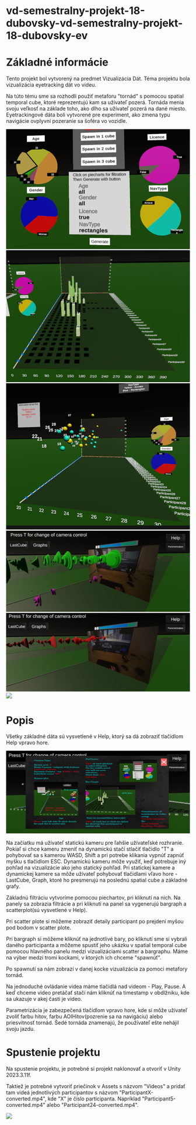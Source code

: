 # vd-semestralny-projekt-18-dubovsky-vd-semestralny-projekt-18-dubovsky-ev

# Základné informácie

Tento projekt bol vytvorený na predmet Vizualizácia Dát. 
Téma projektu bola vizualizácia eyetracking dát vo videu.

Na túto tému sme sa rozhodli použiť metaforu "tornád" s pomocou spatial temporal cube, ktoré reprezentujú kam sa užívateľ pozerá. Tornáda menia svoju veľkosť na základe toho, ako dlho sa užívateľ pozerá na dané miesto. Eyetrackingové dáta boli vytvorené pre experiment, ako zmena typu navigácie ovplyvní pozeranie sa šoféra vo vozidle.

![](Pictures/piechart.png)
![](Pictures/bargraph.png)
![](Pictures/scatterplot.png)
![](Pictures/SpatialCube.png)
![](Pictures/SpatialCubeBasic.png)
![](Pictures/videos.png)


# Popis

Všetky základné dáta sú vysvetlené v Help, ktorý sa dá zobraziť tlačidlom Help vpravo hore.

![](Pictures/Help.png)

Na začiatku má užívateľ statickú kameru pre ľahšie užívateľské rozhranie.
Pokiaľ si chce kameru zmeniť na dynamickú stačí stlačiť tlačidlo "T" a pohybovať sa s kamerou WASD, Shift a pri potrebe klikania vypnúť zapnúť myšku s tlačidlom ESC. Dynamickú kameru môže využiť, keď potrebuje iný pohľad na vizualizácie ako jeho statický pohľad.
Pri statickej kamere a dynamickej kamere sa môže užívateľ pohybovať tlačidlami vľavo hore - LastCube, Graph, ktoré ho presmerujú na poslednú spatial cube a základné grafy.

Základnú filtráciu vytvoríme pomocou piechartov, pri kliknutí na nich.
Na panely sa zobrazia filtrácie a pri kliknutí na panel sa vygenerujú bargraph a scatterplot(sú vysvetlené v Help).

Pri scatter plote si môžeme zobraziť detaily participant po prejdení myšou pod bodom v scatter plote.

Pri bargraph si môžeme kliknúť na jednotlivé bary, po kliknutí sme si vybrali daného participanta a môžeme spustiť jeho ukázku v spatial temporal cube pomocou hlavného panelu medzi vizualizáciami scatter a bargraphu.
Máme na výber medzi tromi kockami, v ktorých ich chceme "spawnúť".

Po spawnutí sa nám zobrazí v danej kocke vizualizácia za pomoci metafory tornád.

Na jednoduché ovládanie videa máme tlačidlá nad videom - Play, Pause.
A keď chceme video pretáčať stačí nám kliknúť na timestamp v obdlžniku, kde sa ukazuje v akej časti je video.

Parametrizácia je zabezpečená tlačidlom vpravo hore, kde si môže užívateľ zvoliť farbu hitov, farbu AOIHitov(pozrenie sa na navigáciu) alebo priesvitnosť tornád.
Šedé tornáda znamenajú, že používateľ ešte nehájil svoju jazdu.

# Spustenie projektu

Na spustenie projektu, je potrebné si projekt naklonovať a otvoriť v Unity 2023.3.11f.

Taktiež je potrebné vytvoriť priečinok v Assets s názvom "Videos" a pridať tam videá jednotlivých participantov s názvom "ParticipantX-converted.mp4", kde "X" je číslo participanta. Napríklad "Participant5-converted.mp4" alebo "Participant24-converted.mp4".

![](Pictures/videos.png)
